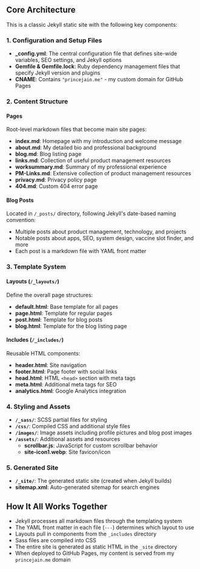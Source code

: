 ## Core Architecture  
This is a classic Jekyll static site with the following key components:  

### 1. Configuration and Setup Files  
- **_config.yml**: The central configuration file that defines site-wide variables, SEO settings, and Jekyll options  
- **Gemfile & Gemfile.lock**: Ruby dependency management files that specify Jekyll version and plugins  
- **CNAME**: Contains `"princejain.me"` - my custom domain for GitHub Pages  

### 2. Content Structure  

#### Pages  
Root-level markdown files that become main site pages:  
- **index.md**: Homepage with my introduction and welcome message  
- **about.md**: My detailed bio and professional background  
- **blog.md**: Blog listing page  
- **links.md**: Collection of useful product management resources  
- **worksummary.md**: Summary of my professional experience  
- **PM-Links.md**: Extensive collection of product management resources  
- **privacy.md**: Privacy policy page  
- **404.md**: Custom 404 error page  

#### Blog Posts  
Located in `/_posts/` directory, following Jekyll's date-based naming convention:  
- Multiple posts about product management, technology, and projects  
- Notable posts about apps, SEO, system design, vaccine slot finder, and more  
- Each post is a markdown file with YAML front matter  

### 3. Template System  

#### Layouts (`/_layouts/`)  
Define the overall page structures:  
- **default.html**: Base template for all pages  
- **page.html**: Template for regular pages  
- **post.html**: Template for blog posts  
- **blog.html**: Template for the blog listing page  

#### Includes (`/_includes/`)  
Reusable HTML components:  
- **header.html**: Site navigation  
- **footer.html**: Page footer with social links  
- **head.html**: HTML `<head>` section with meta tags  
- **meta.html**: Additional meta tags for SEO  
- **analytics.html**: Google Analytics integration  

### 4. Styling and Assets  

- **`/_sass/`**: SCSS partial files for styling  
- **`/css/`**: Compiled CSS and additional style files  
- **`/images/`**: Image assets including profile pictures and blog post images  
- **`/assets/`**: Additional assets and resources  
  - **scrollbar.js**: JavaScript for custom scrollbar behavior  
  - **site-icon1.webp**: Site favicon/icon  

### 5. Generated Site  
- **`/_site/`**: The generated static site (created when Jekyll builds)  
- **sitemap.xml**: Auto-generated sitemap for search engines  

## How It All Works Together  

- Jekyll processes all markdown files through the templating system  
- The YAML front matter in each file (`---`) determines which layout to use  
- Layouts pull in components from the `_includes` directory  
- Sass files are compiled into CSS  
- The entire site is generated as static HTML in the `_site` directory  
- When deployed to GitHub Pages, my content is served from my `princejain.me` domain  
